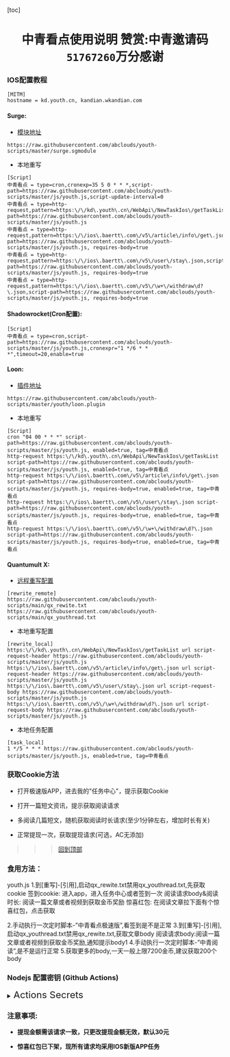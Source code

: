 

  [toc]  

 # <center> 中青看点使用说明 赞赏:中青邀请码`51767260`万分感谢</center> 

### IOS配置教程
 ```
[MITM]
hostname = kd.youth.cn, kandian.wkandian.com
 ```
#### Surge:
* [模块地址](https://raw.githubusercontent.com/abclouds/youth-scripts/master/surge.sgmodule)

 ```
https://raw.githubusercontent.com/abclouds/youth-scripts/master/surge.sgmodule
 ```
 * 本地重写
 
 ```
[Script]
中青看点 = type=cron,cronexp=35 5 0 * * *,script-path=https://raw.githubusercontent.com/abclouds/youth-scripts/master/js/youth.js,script-update-interval=0
中青看点 = type=http-request,pattern=https:\/\/kd\.youth\.cn\/WebApi\/NewTaskIos\/getTaskList,script-path=https://raw.githubusercontent.com/abclouds/youth-scripts/master/js/youth.js
中青看点 = type=http-request,pattern=https:\/\/ios\.baertt\.com\/v5\/article\/info\/get\.json,script-path=https://raw.githubusercontent.com/abclouds/youth-scripts/master/js/youth.js, requires-body=true
中青看点 = type=http-request,pattern=https:\/\/ios\.baertt\.com\/v5\/user\/stay\.json,script-path=https://raw.githubusercontent.com/abclouds/youth-scripts/master/js/youth.js, requires-body=true
中青看点 = type=http-request,pattern=https:\/\/ios\.baertt\.com\/v5\/\w+\/withdraw\d?\.json,script-path=https://raw.githubusercontent.com/abclouds/youth-scripts/master/js/youth.js, requires-body=true
```
#### Shadowrocket(Cron配置): 

```
[Script]
中青看点 = type=cron,script-path=https://raw.githubusercontent.com/abclouds/youth-scripts/master/js/youth.js,cronexpr="1 */6 * * *",timeout=20,enable=true
```
####  Loon:

* [插件地址](https://raw.githubusercontent.com/abclouds/youth-scripts/master/youth/loon.plugin)

 ```
https://raw.githubusercontent.com/abclouds/youth-scripts/master/youth/loon.plugin
 ```
* 本地重写
  
 ```
[Script]
cron "04 00 * * *" script-path=https://raw.githubusercontent.com/abclouds/youth-scripts/master/js/youth.js, enabled=true, tag=中青看点
http-request https:\/\/kd\.youth\.cn\/WebApi\/NewTaskIos\/getTaskList script-path=https://raw.githubusercontent.com/abclouds/youth-scripts/master/js/youth.js, enabled=true, tag=中青看点
http-request https:\/\/ios\.baertt\.com\/v5\/article\/info\/get\.json script-path=https://raw.githubusercontent.com/abclouds/youth-scripts/master/js/youth.js, requires-body=true, enabled=true, tag=中青看点
http-request https:\/\/ios\.baertt\.com\/v5\/user\/stay\.json script-path=https://raw.githubusercontent.com/abclouds/youth-scripts/master/js/youth.js, requires-body=true, enabled=true, tag=中青看点
http-request https:\/\/ios\.baertt\.com\/v5\/\w+\/withdraw\d?\.json script-path=https://raw.githubusercontent.com/abclouds/youth-scripts/master/js/youth.js, requires-body=true, enabled=true, tag=中青看点
```
#### Quantumult X:
   * [远程重写配置](https://raw.githubusercontent.com/abclouds/youth-scripts/main/qx_rewite.txt)
   
```
[rewrite_remote]
https://raw.githubusercontent.com/abclouds/youth-scripts/main/qx_rewite.txt
https://raw.githubusercontent.com/abclouds/youth-scripts/main/qx_youthread.txt
```
   * 本地重写配置
   
```
[rewrite_local]
https:\/\/kd\.youth\.cn\/WebApi\/NewTaskIos\/getTaskList url script-request-header https://raw.githubusercontent.com/abclouds/youth-scripts/master/js/youth.js
https:\/\/ios\.baertt\.com\/v5\/article\/info\/get\.json url script-request-header https://raw.githubusercontent.com/abclouds/youth-scripts/master/js/youth.js
https:\/\/ios\.baertt\.com\/v5\/user\/stay\.json url script-request-body https://raw.githubusercontent.com/abclouds/youth-scripts/master/js/youth.js
https:\/\/ios\.baertt\.com\/v5\/\w+\/withdraw\d?\.json url script-request-body https://raw.githubusercontent.com/abclouds/youth-scripts/master/js/youth.js
```


   * 本地任务配置
   
```
[task_local]
1 */5 * * * https://raw.githubusercontent.com/abclouds/youth-scripts/master/js/youth.js, enabled=true, tag=中青看点
```
###  获取Cookie方法
  * 打开极速版APP，进去我的"任务中心"，提示获取Cookie
  - 打开一篇短文资讯，提示获取阅读请求
  * 多阅读几篇短文，随机获取阅读时长请求(至少1分钟左右，增加时长有关)
  - 正常提现一次，获取提现请求(可选，AC无添加)
  
 >>> [回到顶部](#IOS配置教程)
 
### 食用方法：
youth.js
1.到[重写]-[引用],启动qx_rewite.txt禁用qx_youthread.txt,先获取cookie
签到cookie:
进入app，进入任务中心或者签到一次
阅读请求body&阅读时长:
阅读一篇文章或者视频到获取金币奖励
惊喜红包:
在阅读文章拉下面有个惊喜红包，点击获取

2.手动执行一次定时脚本-”中青看点极速版”,看签到是不是正常
3.到[重写]-[引用],启动qx_youthread.txt禁用qx_rewite.txt,获取文章body
阅读请求body:阅读一篇文章或者视频到获取金币奖励,通知提示body1
4.手动执行一次定时脚本-”中青阅读”,是不是运行正常
5.获取更多的body,一天一般上限7200金币,建议获取200个body

### Nodejs 配置密钥 (Github Actions)

<details>

  <summary>
    <span style="font-size:22">
       Actions Secrets 
    </span>
  </summary>  

| Name | 脚本相关YML | Value分割符 | 必须 / 可选 | 注意事项及样式(其中"xxx"代表任意字符) |
| :-------: | :------: | :-------: | ------ | ------- |
| YOUTH_HEADER | <span style="font-size:18; color:#0000ff"> 中青看点 youth.yml </span> |  #或者换行  | 必须 | 请求地址:  "https://kd.youth.cn/WebApi/NewTaskIos/getTaskList"，  <br>中青签到请求头引用: uid=xxx&cookie_id=xxx&cookie=xxx |
| YOUTH_ARTBODY | 同上 | &或者换行 | 必须 | 请求地址: "https://ios.baertt.com/v5/article/complete"， <br>阅读请求体: p=xxx |
| YOUTH_TIME | 同上 | &或者换行 | 必须 | 请求地址: "https://ios.baertt.com/v5/user/stay.json"，  <br>阅读时长请求体: p=xxx |
| YOUTH_NOTIFY_CONTROL | 同上 | true/false | 可选 | 中青通知开关 <br>默认当转盘次数为50或者100并且余额大于10元时推送通知 |
|  |  |  | - |  |
| YOUTH_READ | <span style="font-size:18; color:#0000ff">中青阅读 youth_read.yml</span> | &或者换行 | 必须 | 请求地址: "https://ios.baertt.com/v5/article/complete"，  <br>阅读请求体: p=xxx |
| YOUTH_START | <span style="font-size:18; color:#0000ff">中青浏览赚 youth_gain.yml</span> | & | 必须 | 请求地址: "https://ios.baertt.com/v5/task/browse_start.json"，  <br>阅读请求体: p=xxx |
| YOUTH_END | 同上 | & | 必须 | 请求地址: "https://ios.baertt.com/v5/task/browse_end.json"，  <br>阅读请求体: p=xxx |

</details>

 
### 注意事项:
 - __提现金额需该请求一致，只更改提现金额无效，默认30元__
 
 * __惊喜红包已下架，现所有请求均采用IOS新版APP任务__



  
  
  
  
